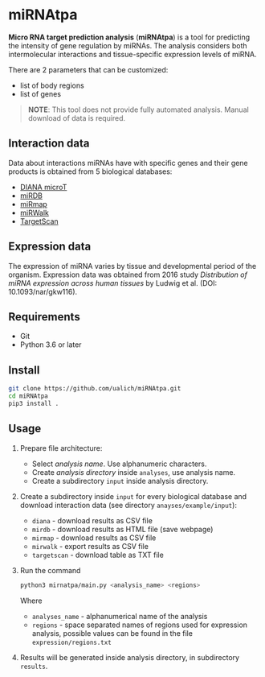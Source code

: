 # miRNAtpa
**Micro RNA target prediction analysis** (**miRNAtpa**) is a tool for predicting the intensity of gene regulation by miRNAs. The analysis considers both intermolecular interactions and tissue-specific expression levels of miRNA.

There are 2 parameters that can be customized:
* list of body regions
* list of genes

> **NOTE**: This tool does not provide fully automated analysis. Manual download of data is required.

## Interaction data
Data about interactions miRNAs have with specific genes and their gene products is obtained from 5 biological databases:

* [DIANA microT](http://diana.imis.athena-innovation.gr/DianaTools/index.php?r=microT_CDS/index)
* [miRDB](http://mirdb.org/)
* [miRmap](https://mirmap.ezlab.org/app/)
* [miRWalk](http://mirwalk.umm.uni-heidelberg.de/)
* [TargetScan](http://www.targetscan.org/)

## Expression data
The expression of miRNA varies by tissue and developmental period of the organism.
Expression data was obtained from 2016 study _Distribution of miRNA expression across human tissues_ by Ludwig et al. (DOI: 10.1093/nar/gkw116).


## Requirements

* Git
* Python 3.6 or later

## Install

```bash
git clone https://github.com/ualich/miRNAtpa.git
cd miRNAtpa
pip3 install .
```

## Usage

1. Prepare file architecture:
   * Select _analysis name_. Use alphanumeric characters.
   * Create _analysis directory_ inside `analyses`, use analysis name.
   * Create a subdirectory `input` inside analysis directory.


2. Create a subdirectory inside `input` for every biological database and download interaction data (see directory `anayses/example/input`):
    * `diana` - download results as CSV file
    * `mirdb` - download results as HTML file (save webpage)
    * `mirmap` - download results as CSV file
    * `mirwalk` - export results as CSV file
    * `targetscan` - download table as TXT file
   

3. Run the command

   ```bash
   python3 mirnatpa/main.py <analysis_name> <regions>
   ```

   Where
   
   * `analyses_name` - alphanumerical name of the analysis
   * `regions` - space separated names of regions used for expression analysis, possible values can be found in the file `expression/regions.txt`


4. Results will be generated inside analysis directory, in subdirectory `results`.
